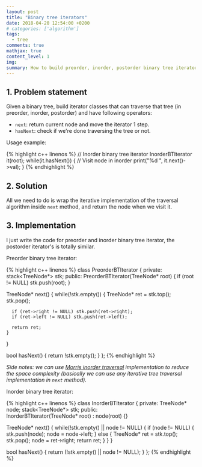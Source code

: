 ```yaml
---
layout: post
title: "Binary tree iterators"
date: 2018-04-20 12:54:00 +0200
# categories: ['algorithm']
tags:
  - tree
comments: true
mathjax: true
content_level: 1
img:
summary: How to build preorder, inorder, postorder binary tree iterators that allow us to treat a binary tree as an array for further processing
---
```


## **1. Problem statement**
Given a binary tree, build iterator classes that can traverse that tree (in preorder, inorder, postorder) and have following operators:
* `next`: return current node and move the iterator 1 step.
* `hasNext`: check if we're done traversing the tree or not.

Usage example:

{% highlight c++ linenos %}
// Inorder binary tree iterator
InorderBTIterator it(root);
while(it.hasNext()) {
  // Visit node in inorder
  print("%d ", it.next()->val);
}
{% endhighlight %}

## **2. Solution**

All we need to do is wrap the iterative implementation of the traversal algorithm inside `next` method, and return the node when we visit it.

## **3. Implementation**

I just write the code for preorder and inorder binary tree iterator, the postorder iterator's is totally similar.

Preorder binary tree iterator:

{% highlight c++ linenos %}
class PreorderBTIterator {
private:
  stack<TreeNode*> stk;
public:
  PreorderBTIterator(TreeNode* root) {
    if (root != NULL) stk.push(root);
  }

  TreeNode* next() {
    while(!stk.empty()) {
      TreeNode* ret = stk.top();
      stk.pop();

      if (ret->right != NULL) stk.push(ret->right);
      if (ret->left != NULL) stk.push(ret->left);

      return ret;
    }
  }

  bool hasNext() {
    return !stk.empty();
  }
};
{% endhighlight %}

_Side notes: we can use [Morris inorder traversal](https://nhannguyen95.github.io/morris-inorder-tree-traversal/) implementation to reduce the space complexity (basically we can use any iterative tree traversal implementation in `next` method)._

Inorder binary tree iterator:

{% highlight c++ linenos %}
class InorderBTIterator {
private:
  TreeNode* node;
  stack<TreeNode*> stk;
public:		
  InorderBTIterator(TreeNode* root) : node(root) {}

  TreeNode* next() {
    while(!stk.empty() || node != NULL) {
      if (node != NULL) {
        stk.push(node);
        node = node->left;
      } else {
        TreeNode* ret = stk.top();
        stk.pop();
        node = ret->right;
        return ret;
      }
    }
  }

  bool hasNext() {
    return (!stk.empty() || node != NULL);
  }
};
{% endhighlight %}
